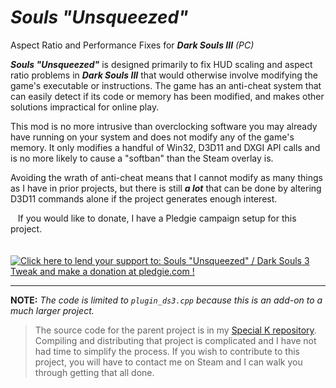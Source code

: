 # ***Souls "Unsqueezed"***
Aspect Ratio and Performance Fixes for ***Dark Souls III*** _(PC)_

***Souls "Unsqueezed"*** is designed primarily to fix HUD scaling and aspect ratio problems in ***Dark Souls III*** that would otherwise involve modifying the game's executable or instructions. The game has an anti-cheat system that can easily detect if its code or memory has been modified, and makes other solutions impractical for online play.

This mod is no more intrusive than overclocking software you may already have running on your system and does not modify any of the game's memory. It only modifies a handful of Win32, D3D11 and DXGI API calls and is no more likely to cause a "softban" than the Steam overlay is.

Avoiding the wrath of anti-cheat means that I cannot modify as many things as I have in prior projects, but there is still ***a lot*** that can be done by altering D3D11 commands alone if the project generates enough interest.

&nbsp;&nbsp;&nbsp;If you would like to donate, I have a Pledgie campaign setup for this project.<br><br>
&nbsp;&nbsp;&nbsp;&nbsp;&nbsp;&nbsp;<a href='https://pledgie.com/campaigns/31666'><img alt='Click here to lend your support to: Souls &quot;Unsqueezed&quot; / Dark Souls 3 Tweak and make a donation at pledgie.com !' src='https://pledgie.com/campaigns/31666.png?skin_name=chrome' border='0' ></a>

<hr>

**NOTE:** _The code is limited to `plugin_ds3.cpp` because this is an add-on to a much larger project._
>The source code for the parent project is in my [Special K repository](https://github.com/Kaldaien/SpecialK/). Compiling and distributing that project is complicated and I have not had time to simplify the process. If you wish to contribute to this project, you will have to contact me on Steam and I can walk you through getting that all done.
